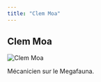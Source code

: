 ```yaml
---
title: "Clem Moa"
---
```


Clem Moa
--------


![Clem Moa](/images/stories/saga/gnoreconguista/persos/clem-moa.png)

Mécanicien sur le Megafauna.
